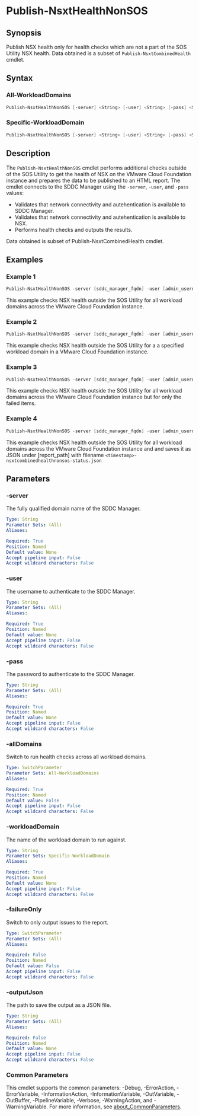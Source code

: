 # Publish-NsxtHealthNonSOS

## Synopsis

Publish NSX health only for health checks which are not a part of the SOS Utility NSX health.
Data obtained is a subset of `Publish-NsxtCombinedHealth` cmdlet.

## Syntax

### All-WorkloadDomains

```powershell
Publish-NsxtHealthNonSOS [-server] <String> [-user] <String> [-pass] <String> [-allDomains] [-failureOnly] [-outputJson <String>] [<CommonParameters>]
```

### Specific-WorkloadDomain

```powershell
Publish-NsxtHealthNonSOS [-server] <String> [-user] <String> [-pass] <String> [-workloadDomain] <String> [-failureOnly] [-outputJson <String>] [<CommonParameters>]
```

## Description

The `Publish-NsxtHealthNonSOS` cmdlet performs additional checks outside of the SOS Utility to get the health of NSX on the VMware Cloud Foundation instance and prepares the data to be published to an HTML report.
The cmdlet connects to the SDDC Manager using the `-server`, `-user`, and `-pass` values:

- Validates that network connectivity and autehentication is available to SDDC Manager.
- Validates that network connectivity and autehentication is available to NSX.
- Performs health checks and outputs the results.

Data obtained is subset of Publish-NsxtCombinedHealth cmdlet.

## Examples

### Example 1

```powershell
Publish-NsxtHealthNonSOS -server [sddc_manager_fqdn] -user [admin_username] -pass [admin_password] -allDomains
```

This example checks NSX health outside the SOS Utility for all workload domains across the VMware Cloud Foundation instance.

### Example 2

```powershell
Publish-NsxtHealthNonSOS -server [sddc_manager_fqdn] -user [admin_username] -pass [admin_password] -workloadDomain [workload_domain_name]
```

This example checks NSX health outside the SOS Utility for a a specified workload domain in a VMware Cloud Foundation instance.

### Example 3

```powershell
Publish-NsxtHealthNonSOS -server [sddc_manager_fqdn] -user [admin_username] -pass [admin_password] -allDomains -failureOnly
```

This example checks NSX health outside the SOS Utility for all workload domains across the VMware Cloud Foundation instance but for only the failed items.


### Example 4

```powershell
Publish-NsxtHealthNonSOS -server [sddc_manager_fqdn] -user [admin_username] -pass [admin_password] -allDomains -outputJson [report_path]
```

This example checks NSX health outside the SOS Utility for all workload domains across the VMware Cloud Foundation instance and
and saves it as JSON under [report_path] with filename `<timestamp>-nsxtcombinedhealthnonsos-status.json`

## Parameters

### -server

The fully qualified domain name of the SDDC Manager.

```yaml
Type: String
Parameter Sets: (All)
Aliases:

Required: True
Position: Named
Default value: None
Accept pipeline input: False
Accept wildcard characters: False
```

### -user

The username to authenticate to the SDDC Manager.

```yaml
Type: String
Parameter Sets: (All)
Aliases:

Required: True
Position: Named
Default value: None
Accept pipeline input: False
Accept wildcard characters: False
```

### -pass

The password to authenticate to the SDDC Manager.

```yaml
Type: String
Parameter Sets: (All)
Aliases:

Required: True
Position: Named
Default value: None
Accept pipeline input: False
Accept wildcard characters: False
```

### -allDomains

Switch to run health checks across all workload domains.

```yaml
Type: SwitchParameter
Parameter Sets: All-WorkloadDomains
Aliases:

Required: True
Position: Named
Default value: False
Accept pipeline input: False
Accept wildcard characters: False
```

### -workloadDomain

The name of the workload domain to run against.

```yaml
Type: String
Parameter Sets: Specific-WorkloadDomain
Aliases:

Required: True
Position: Named
Default value: None
Accept pipeline input: False
Accept wildcard characters: False
```

### -failureOnly

Switch to only output issues to the report.

```yaml
Type: SwitchParameter
Parameter Sets: (All)
Aliases:

Required: False
Position: Named
Default value: False
Accept pipeline input: False
Accept wildcard characters: False
```

### -outputJson

The path to save the output as a JSON file.

```yaml
Type: String
Parameter Sets: (All)
Aliases:

Required: False
Position: Named
Default value: None
Accept pipeline input: False
Accept wildcard characters: False
```

### Common Parameters

This cmdlet supports the common parameters: -Debug, -ErrorAction, -ErrorVariable, -InformationAction, -InformationVariable, -OutVariable, -OutBuffer, -PipelineVariable, -Verbose, -WarningAction, and -WarningVariable. For more information, see [about_CommonParameters](http://go.microsoft.com/fwlink/?LinkID=113216).
